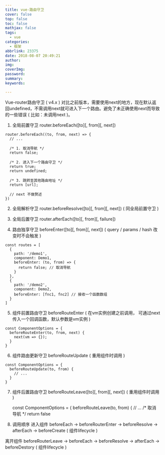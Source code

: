 ```yaml
---
title: vue-路由守卫
cover: false
top: false
toc: false
mathjax: false
tags:
  - vue
categories:
  - 框架
abbrlink: 23375
date: 2018-08-07 20:49:21
author:
img:
coverImg:
password:
summary:
keywords:

---
```


Vue-router路由守卫 ( v4.x )
对比之前版本，需要使用next的地方，现在默认返回undefined，不需调用next就可进入下一个路由。避免了未正确使用next而导致的一些错误 ( 比如：未调用next )。

1. 全局前置守卫
router.beforeEach([to][, from][, next])

```
router.beforeEach((to, from, next) => {
  // ...

  /* 1. 取消导航 */
  return false;

  /* 2. 进入下一个路由守卫 */
  return true;
  return undefined;

  /* 3. 跳转至其他路由地址 */
  return [url];

  // next 不做赘述
})
```



2. 全局解析守卫
router.beforeResolve([to][, from][, next]) ( 同全局前置守卫 )

3. 全局后置守卫
router.afterEach([to][, from][, failure])

4. 路由独享守卫
beforeEnter([to][, from][, next]) ( query / params / hash 改变时不会触发 )


```
const routes = [
  {
    path: '/demo1',
    component: Demo1,
    beforeEnter: (to, from) => {
      return false; // 取消导航
    }
  },
  {
    path: '/demo2',
    component: Demo2,
    beforeEnter: [fnc1, fnc2] // 接收一个函数数组
  }
]
```



5. 组件前置路由守卫
beforeRouteEnter ( 在vm实例创建之前调用， 可通过next传入一个回调函数，默认参数是vm实例 )

```
const ComponentOptions = {
  beforeRouteEnter(to, from, next) {
    next(vm => {});
  }
}
```

6. 组件路由更新守卫
    beforeRouteUpdate ( 重用组件时调用 )

  ```
  const ComponentOptions = {
    beforeRouteUpdate(to, from) {
      // ...
    }
  }
  ```



7. 组件后置路由守卫
beforeRouteLeave([to][, from][, next]) ( 重用组件时调用 )



    const ComponentOptions = {
      beforeRouteLeave(to, from) {
        // ...
    /* 取消导航 */
    return false

8. 调用顺序
进入组件
beforeEach
-> beforeRouterEnter
-> beforeResolve
-> afterEach
-> beforeCreate ( 组件lifecycle )

离开组件
beforeRouterLeave
-> beforeEach
-> beforeResolve
-> afterEach
-> beforeDestory ( 组件lifecycle )

